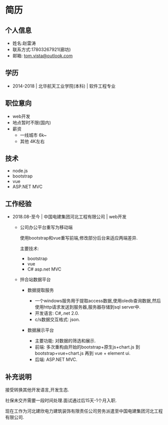 # 简历
## 个人信息
* 姓名:赵雷涛
* 联系方式:17803267921(廊坊)
* 邮箱: tom.vista@outlook.com
## 学历
* 2014-2018 | 北华航天工业学院(本科) | 软件工程专业
## 职位意向
* web开发
* 地点暂时不限(国内)
* 薪资
    * 一线城市 6k~
    * 其他 4K左右
## 技术
* node.js
* bootstrap
* vue
* ASP.NET MVC
## 工作经验
* 2018.08-至今 | 中国电建集团河北工程有限公司 | web开发

    * 公司办公平台重写为移动端

        使用bootstrap和vue重写前端,修改部分后台来适应两端差异.

        主要技术:

        * bootstrap
        * vue
        * C# asp.net MVC
    * 拌合站数据平台

        * 数据提取服务

            * 一个windows服务用于提取access数据,使用oledb查询数据,然后使用http请求发送到服务器,服务器存储到sql server中.
            * 开发语言: C#,.net 2.0.
            * c/s数据交互格式: json.

        * 数据展示平台

            * 主要功能: 对数据的筛选和展示.
            * 前端: 多次重构由开始的bootstrap+原生js+chart.js 到 bootstrap+vue+chart.js 再到 vue + element ui.
            * 后端: ASP.NET MVC.

## 补充说明

接受转换其他开发语言,开发生态.

社保未交齐需要一段时间处理.面试通过后15天-1个月入职.

现在工作为河北建欣电力建筑装饰有限责任公司劳务派遣至中国电建集团河北工程有限公司.